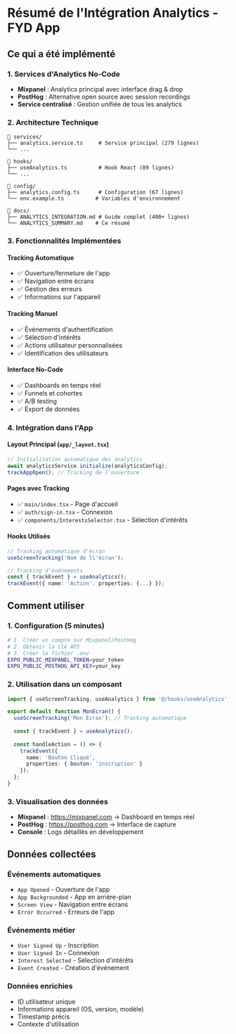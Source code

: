 # Résumé de l'Intégration Analytics - FYD App

## Ce qui a été implémenté

### 1. Services d'Analytics No-Code
- **Mixpanel** : Analytics principal avec interface drag & drop
- **PostHog** : Alternative open source avec session recordings
- **Service centralisé** : Gestion unifiée de tous les analytics

### 2. Architecture Technique
```
📁 services/
├── analytics.service.ts     # Service principal (279 lignes)
└── ...

📁 hooks/
├── useAnalytics.ts          # Hook React (89 lignes)
└── ...

📁 config/
├── analytics.config.ts      # Configuration (67 lignes)
└── env.example.ts          # Variables d'environnement

📁 docs/
├── ANALYTICS_INTEGRATION.md # Guide complet (400+ lignes)
└── ANALYTICS_SUMMARY.md    # Ce résumé
```

### 3. Fonctionnalités Implémentées

#### Tracking Automatique
- ✅ Ouverture/fermeture de l'app
- ✅ Navigation entre écrans
- ✅ Gestion des erreurs
- ✅ Informations sur l'appareil

#### Tracking Manuel
- ✅ Événements d'authentification
- ✅ Sélection d'intérêts
- ✅ Actions utilisateur personnalisées
- ✅ Identification des utilisateurs

#### Interface No-Code
- ✅ Dashboards en temps réel
- ✅ Funnels et cohortes
- ✅ A/B testing
- ✅ Export de données

### 4. Intégration dans l'App

#### Layout Principal (`app/_layout.tsx`)
```typescript
// Initialisation automatique des analytics
await analyticsService.initialize(analyticsConfig);
trackAppOpen(); // Tracking de l'ouverture
```

#### Pages avec Tracking
- ✅ `main/index.tsx` - Page d'accueil
- ✅ `auth/sign-in.tsx` - Connexion
- ✅ `components/InterestsSelector.tsx` - Sélection d'intérêts

#### Hooks Utilisés
```typescript
// Tracking automatique d'écran
useScreenTracking('Nom de l\'écran');

// Tracking d'événements
const { trackEvent } = useAnalytics();
trackEvent({ name: 'Action', properties: {...} });
```

## Comment utiliser

### 1. Configuration (5 minutes)
```bash
# 1. Créer un compte sur Mixpanel/PostHog
# 2. Obtenir la clé API
# 3. Créer le fichier .env
EXPO_PUBLIC_MIXPANEL_TOKEN=your_token
EXPO_PUBLIC_POSTHOG_API_KEY=your_key
```

### 2. Utilisation dans un composant
```typescript
import { useScreenTracking, useAnalytics } from '@/hooks/useAnalytics';

export default function MonEcran() {
  useScreenTracking('Mon Écran'); // Tracking automatique
  
  const { trackEvent } = useAnalytics();
  
  const handleAction = () => {
    trackEvent({
      name: 'Bouton Cliqué',
      properties: { bouton: 'inscription' }
    });
  };
}
```

### 3. Visualisation des données
- **Mixpanel** : https://mixpanel.com → Dashboard en temps réel
- **PostHog** : https://posthog.com → Interface de capture
- **Console** : Logs détaillés en développement

## Données collectées

### Événements automatiques
- `App Opened` - Ouverture de l'app
- `App Backgrounded` - App en arrière-plan
- `Screen View` - Navigation entre écrans
- `Error Occurred` - Erreurs de l'app

### Événements métier
- `User Signed Up` - Inscription
- `User Signed In` - Connexion
- `Interest Selected` - Sélection d'intérêts
- `Event Created` - Création d'événement

### Données enrichies
- ID utilisateur unique
- Informations appareil (OS, version, modèle)
- Timestamp précis
- Contexte d'utilisation

